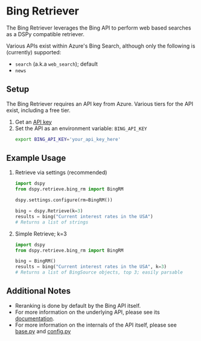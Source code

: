 # Bing Retriever
The Bing Retriever leverages the Bing API to perform web based searches as a DSPy compatible retriever. 

Various APIs exist within Azure's Bing Search, although only the following is (currently) supported:
- `search` (a.k.a `web_search`); default
- `news`

## Setup
The Bing Retriever requires an API key from Azure. Various tiers for the API exist, including a free tier. 

1. Get an [API key](https://portal.azure.com/#create/Microsoft.BingSearch)
2. Set the API as an environment variable: `BING_API_KEY`
    ```bash
    export BING_API_KEY='your_api_key_here'
    ```

## Example Usage
1. Retrieve via settings (recommended)
    ```python
    import dspy
    from dspy.retrieve.bing_rm import BingRM

    dspy.settings.configure(rm=BingRM())

    bing = dspy.Retrieve(k=3)
    results = bing("Current interest rates in the USA")
    # Returns a list of strings
    ```
2. Simple Retrieve; k=3
    ```python
    import dspy
    from dspy.retrieve.bing_rm import BingRM

    bing = BingRM()
    results = bing("Current interest rates in the USA", k=3)
    # Returns a list of BingSource objects, top 3; easily parsable
    ```

## Additional Notes
- Reranking is done by default by the Bing API itself. 
- For more information on the underlying API, please see its [documentation](https://learn.microsoft.com/en-us/bing/search-apis/bing-web-search/). 
- For more information on the internals of the API itself, please see [base.py](./base) and [config.py](./config.py)
